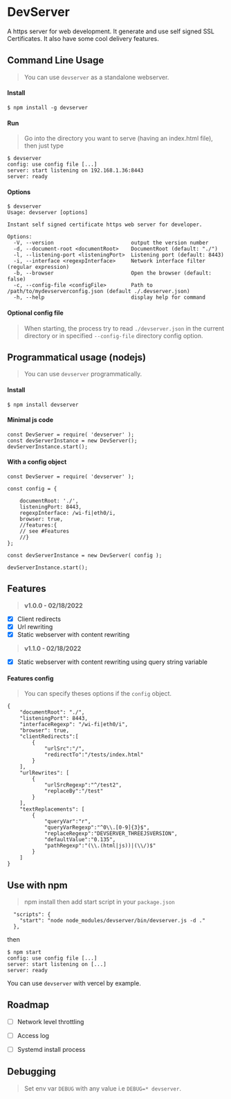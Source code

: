 # DevServer

A https server for web development. It generate and use self signed SSL Certificates. It also have some cool delivery features. 

## **Command Line Usage**


> You can use `devserver` as a standalone webserver.

#### Install
```
$ npm install -g devserver
```

#### Run
> Go into the directory you want to serve (having an index.html file), then just type
```
$ devserver
config: use config file [...]
server: start listening on 192.168.1.36:8443
server: ready
```

#### Options
```
$ devserver
Usage: devserver [options]

Instant self signed certificate https web server for developer.

Options:
  -V, --version                         output the version number
  -d, --document-root <documentRoot>    DocumentRoot (default: "./")
  -l, --listening-port <listeningPort>  Listening port (default: 8443)
  -i, --interface <regexpInterface>     Network interface filter (regular expression)
  -b, --browser                         Open the browser (default: false)
  -c, --config-file <configFile>        Path to /path/to/mydevserverconfig.json (default ./.devserver.json)
  -h, --help                            display help for command
```

#### Optional config file

> When starting, the process try to read `./devserver.json` in the current directory or in specified `--config-file` directory config option.



## **Programmatical usage (nodejs)**

> You can use `devserver` programmatically.


#### Install
```
$ npm install devserver
```

#### Minimal js code

```
const DevServer = require( 'devserver' );
const devServerInstance = new DevServer();
devServerInstance.start();
```


#### With a config object

```
const DevServer = require( 'devserver' );

const config = {

    documentRoot: './',
    listeningPort: 8443,
    regexpInterface: /wi-fi|eth0/i,
    browser: true,
    //features:{
    // see #Features
    //}
};

const devServerInstance = new DevServer( config );

devServerInstance.start();
```

## **Features**

> **v1.0.0 - 02/18/2022**
* [x] Client redirects
* [x] Url rewriting
* [x] Static webserver with content rewriting

> **v1.1.0 - 02/18/2022**
* [x] Static webserver with content rewriting using query string variable


#### Features config

> You can specify theses options if the `config` object.


```
{
    "documentRoot": "./",
    "listeningPort": 8443,
    "interfaceRegexp": "/wi-fi|eth0/i",
    "browser": true,
    "clientRedirects":[
        {
            "urlSrc":"/",
            "redirectTo":"/tests/index.html"
        }
    ],
    "urlRewrites": [
        {
            "urlSrcRegexp":"^/test2",
            "replaceBy":"/test"
        }
    ],
    "textReplacements": [
        {
            "queryVar":"r",
            "queryVarRegexp":"^0\\.[0-9]{3}$",
            "replaceRegexp":"DEVSERVER_THREEJSVERSION",
            "defaultValue":"0.135",
            "pathRegexp":"(\\.(html|js))|(\\/)$"
        }
    ]
}
```


## **Use with npm**

> npm install then add start script in your `package.json`
```
  "scripts": {
    "start": "node node_modules/devserver/bin/devserver.js -d ."
  },
```
then
```
$ npm start
config: use config file [...]
server: start listening on [...]
server: ready
```

You can use `devserver` with vercel by example.


## **Roadmap**


* [ ] Network level throttling
* [ ] Access log
* [ ] Systemd install process



## Debugging

> Set env var `DEBUG` with any value i.e `DEBUG=* devserver`.
